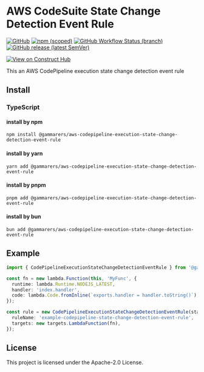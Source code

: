 # AWS CodeSuite State Change Detection Event Rule

[![GitHub](https://img.shields.io/github/license/gammarers/aws-codepipeline-execution-state-change-detection-event-rule?style=flat-square)](https://github.com/gammarers/aws-codepipeline-execution-state-change-detection-event-rule/blob/main/LICENSE)
[![npm (scoped)](https://img.shields.io/npm/v/@gammarers/aws-codepipeline-execution-state-change-detection-event-rule?style=flat-square)](https://www.npmjs.com/package/@gammarers/aws-codepipeline-execution-state-change-detection-event-rule)
[![GitHub Workflow Status (branch)](https://img.shields.io/github/actions/workflow/status/gammarers/aws-codepipeline-execution-state-change-detection-event-rule/release.yml?branch=main&label=release&style=flat-square)](https://github.com/gammarers/aws-codepipeline-execution-state-change-detection-event-rule/actions/workflows/release.yml)
[![GitHub release (latest SemVer)](https://img.shields.io/github/v/release/gammarers/aws-codepipeline-execution-state-change-detection-event-rule?sort=semver&style=flat-square)](https://github.com/gammarers/aws-codepipeline-execution-state-change-detection-event-rule/releases)

[![View on Construct Hub](https://constructs.dev/badge?package=@gammarers/aws-codepipeline-execution-state-change-detection-event-rule)](https://constructs.dev/packages/@gammarers/aws-codepipeline-execution-state-change-detection-event-rule)

This an AWS CodePipeline execution state change detection event rule

## Install

### TypeScript

#### install by npm

```shell
npm install @gammarers/aws-codepipeline-execution-state-change-detection-event-rule
```
#### install by yarn

```shell
yarn add @gammarers/aws-codepipeline-execution-state-change-detection-event-rule
```
#### install by pnpm

```shell
pnpm add @gammarers/aws-codepipeline-execution-state-change-detection-event-rule
```
#### install by bun

```shell
bun add @gammarers/aws-codepipeline-execution-state-change-detection-event-rule
```

## Example

```typescript
import { CodePipelineExecutionStateChangeDetectionEventRule } from '@gammarers/aws-codepipeline-execution-state-change-detection-event-rule';

const fn = new lambda.Function(this, 'MyFunc', {
  runtime: lambda.Runtime.NODEJS_LATEST,
  handler: 'index.handler',
  code: lambda.Code.fromInline(`exports.handler = handler.toString()`),
});

const rule = new CodePipelineExecutionStateChangeDetectionEventRule(stack, 'CodePipelineStateChangeDetectionEventRule', {
  ruleName: 'example-codepipeline-state-change-detection-event-rule',
  targets: new targets.LambdaFunction(fn),
});

```

## License

This project is licensed under the Apache-2.0 License.
